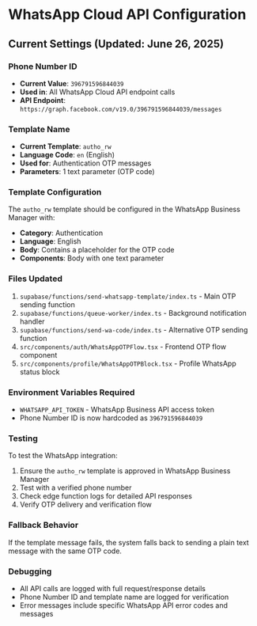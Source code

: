 
# WhatsApp Cloud API Configuration

## Current Settings (Updated: June 26, 2025)

### Phone Number ID
- **Current Value**: `396791596844039`
- **Used in**: All WhatsApp Cloud API endpoint calls
- **API Endpoint**: `https://graph.facebook.com/v19.0/396791596844039/messages`

### Template Name
- **Current Template**: `autho_rw`
- **Language Code**: `en` (English)
- **Used for**: Authentication OTP messages
- **Parameters**: 1 text parameter (OTP code)

### Template Configuration
The `autho_rw` template should be configured in the WhatsApp Business Manager with:
- **Category**: Authentication
- **Language**: English
- **Body**: Contains a placeholder for the OTP code
- **Components**: Body with one text parameter

### Files Updated
1. `supabase/functions/send-whatsapp-template/index.ts` - Main OTP sending function
2. `supabase/functions/queue-worker/index.ts` - Background notification handler
3. `supabase/functions/send-wa-code/index.ts` - Alternative OTP sending function
4. `src/components/auth/WhatsAppOTPFlow.tsx` - Frontend OTP flow component
5. `src/components/profile/WhatsAppOTPBlock.tsx` - Profile WhatsApp status block

### Environment Variables Required
- `WHATSAPP_API_TOKEN` - WhatsApp Business API access token
- Phone Number ID is now hardcoded as `396791596844039`

### Testing
To test the WhatsApp integration:
1. Ensure the `autho_rw` template is approved in WhatsApp Business Manager
2. Test with a verified phone number
3. Check edge function logs for detailed API responses
4. Verify OTP delivery and verification flow

### Fallback Behavior
If the template message fails, the system falls back to sending a plain text message with the same OTP code.

### Debugging
- All API calls are logged with full request/response details
- Phone Number ID and template name are logged for verification
- Error messages include specific WhatsApp API error codes and messages

